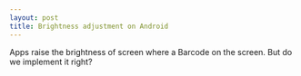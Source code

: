 ```yaml
---
layout: post
title: Brightness adjustment on Android
---
```


Apps raise the brightness of screen where a Barcode on the screen. But do we implement it right? 
